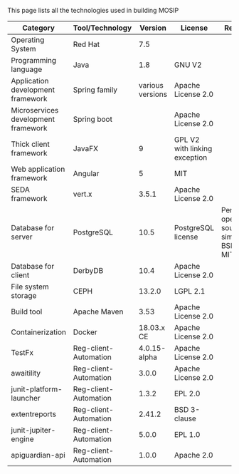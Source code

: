 This page lists all the technologies used in building MOSIP

Category | Tool/Technology | Version | License | Remarks
---------|-----------------|---------|---------|---------
Operating System | Red Hat | 7.5 | |
Programming language | Java | 1.8 | GNU V2 | 
Application development framework | Spring family | various versions | Apache License 2.0
Microservices development framework | Spring boot | | Apache License 2.0
Thick client framework | JavaFX | 9 | GPL V2 with linking exception |
Web application framework | Angular | 5 | MIT | 
SEDA framework | vert.x | 3.5.1 | Apache License 2.0 |
Database for server | PostgreSQL | 10.5 | PostgreSQL license | Permissive open source similar to BSD or MIT
Database for client | DerbyDB | 10.4 | Apache License 2.0 | 
File system storage | CEPH | 13.2.0 | LGPL 2.1 | 
Build tool | Apache Maven | 3.53 | Apache License 2.0 | 
Containerization | Docker | 18.03.x CE | Apache License 2.0 | 
TestFx | Reg-client-Automation | 4.0.15-alpha | Apache License 2.0|
awaitility| Reg-client-Automation | 3.0.0 | Apache License 2.0|
junit-platform-launcher| Reg-client-Automation | 1.3.2 | EPL 2.0|
extentreports| Reg-client-Automation | 2.41.2 | BSD 3-clause|
junit-jupiter-engine| Reg-client-Automation | 5.0.0 | EPL 1.0|
apiguardian-api| Reg-client-Automation|1.0.0| Apache 2.0| 